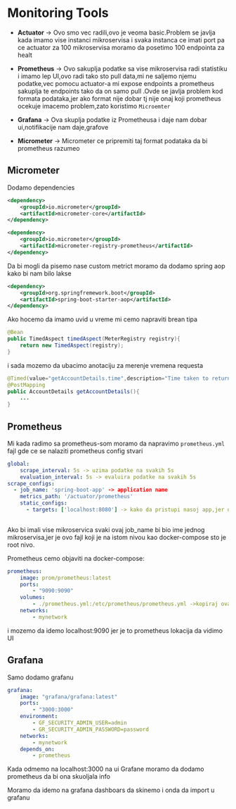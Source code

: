 # Monitoring Tools

- **Actuator** -> Ovo smo vec radili,ovo je veoma basic.Problem se javlja kada imamo vise instanci mikroservisa i svaka instanca ce imati port pa ce actuator za 100 mikroservisa moramo da posetimo 100 endpointa za healt

- **Prometheus** -> Ovo sakuplja podatke sa vise mikroservisa radi statistiku i imamo lep UI,ovo radi tako sto pull data,mi ne saljemo njemu podatke,vec pomocu actuator-a mi expose endpoints a prometheus sakuplja te endpoints tako da on samo pull .Ovde se javlja problem kod formata podataka,jer ako format nije dobar tj nije onaj koji prometheus ocekuje imacemo problem,zato koristimo `Microemter`
- **Grafana** -> Ova skuplja podatke iz Prometheusa i daje nam dobar ui,notifikacije nam daje,grafove
- **Micrometer** -> Micrometer ce pripremiti taj format podataka da bi prometheus razumeo

## Micrometer

Dodamo dependencies

```xml
<dependency>
	<groupId>io.micrometer</groupId>
	<artifactId>micrometer-core</artifactId>
</dependency>

<dependency>
	<groupId>io.micrometer</groupId>
	<artifactId>micrometer-registry-prometheus</artifactId>
</dependency>
```

Da bi mogli da pisemo nase custom metrict moramo da dodamo spring aop kako bi nam bilo lakse

```xml
<dependency>
	<groupId>org.springfremework.boot</groupId>
	<artifactId>spring-boot-starter-aop</artifactId>
</dependency>
```

Ako hocemo da imamo uvid u vreme mi cemo napraviti brean tipa

```java
@Bean
public TimedAspect timedAspect(MeterRegistry registry){
	return new TimedAspect(registry);
}
```

i sada mozemo da ubacimo anotaciju za merenje vremena requesta

```java
@Timed(value="getAccountDetails.time",description="Time taken to return Account Details")
@PostMapping
public AccountDetails getAccountDetails(){
	...
}
```

## Prometheus

Mi kada radimo sa prometheus-som moramo da napravimo `prometheus.yml` fajl gde ce se nalaziti prometheus config stvari



```yml
global:
	scrape_interval: 5s -> uzima podatke na svakih 5s
	evaluation_interval: 5s -> evaluira podatke na svakih 5s
scrape_configs:
  - job_name: 'spring-boot-app' -> application name
    metrics_path: '/actuator/prometheus'
    static_configs:
      - targets: ['localhost:8080'] -> kako da pristupi nasoj app,jer on pull data treba mu ip kao i 									port
    
```

Ako bi imali vise mikroservica svaki ovaj job_name bi bio ime jednog mikroservisa,jer je ovo fajl koji je na istom nivou kao docker-compose sto je root nivo.

Prometheus cemo objaviti na docker-compose:

```yml
prometheus:
	image: prom/prometheus:latest
	ports:
		- "9090:9090"
	volumes:
		- ./prometheus.yml:/etc/prometheus/prometheus.yml ->kopiraj ovaj fajl u  etc...
	networks:
		- mynetwork
```

i mozemo da idemo localhost:9090 jer je to prometheus lokacija da vidimo UI

## Grafana

Samo dodamo grafanu 

```yml
grafana:
	image: "grafana/grafana:latest"
	ports:
		- "3000:3000"
	environment:
		- GF_SECURITY_ADMIN_USER=admin
		- GR_SECURITY_ADMIN_PASSWORD=password
	networks:
		- mynetwork
	depends_on:
		- prometheus
```

Kada odmemo na localhost:3000 na ui Grafane moramo da dodamo prometheus da bi ona skuoljala info

Moramo da idemo na grafana dashboars da skinemo i onda da import u grafanu